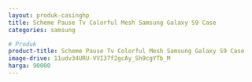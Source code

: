 ```yaml
---
layout: produk-casinghp
title: Scheme Pause Tv Colorful Mesh Samsung Galaxy S9 Case
categories: samsung

# Produk
product-title: Scheme Pause Tv Colorful Mesh Samsung Galaxy S9 Case
image-drive: 11udv34URU-VVI37f2gcAy_Sh9cgYTb_M
harga: 90000
---
```

